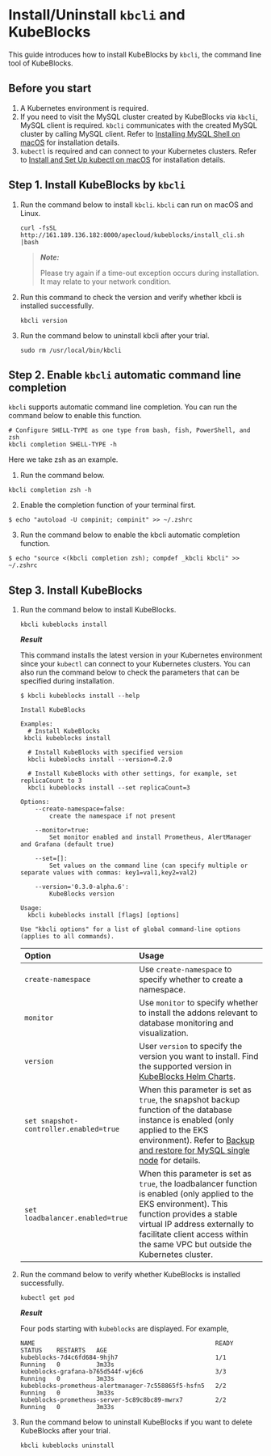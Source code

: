 # Install/Uninstall `kbcli` and KubeBlocks

This guide introduces how to install KubeBlocks by `kbcli`, the command line tool of KubeBlocks.

## Before you start

1. A Kubernetes environment is required.
2. If you need to visit the MySQL cluster created by KubeBlocks via `kbcli`, MySQL client is required. `kbcli` communicates with the created MySQL cluster by calling MySQL client. Refer to [Installing MySQL Shell on macOS](https://dev.mysql.com/doc/mysql-shell/8.0/en/mysql-shell-install-macos-quick.html) for installation details.
3. `kubectl` is required and can connect to your Kubernetes clusters. Refer to [Install and Set Up kubectl on macOS](https://kubernetes.io/docs/tasks/tools/install-kubectl-macos/) for installation details.
   
## Step 1. Install KubeBlocks by `kbcli`

1. Run the command below to install `kbcli`. `kbcli` can run on macOS and Linux.
   ```
   curl -fsSL http://161.189.136.182:8000/apecloud/kubeblocks/install_cli.sh |bash
   ```

   > ***Note:***
   > 
   > Please try again if a time-out exception occurs during installation. It may relate to your network condition.
2. Run this command to check the version and verify whether kbcli is installed successfully.
   ```
   kbcli version
   ```
3. Run the command below to uninstall kbcli after your trial.
   ```
   sudo rm /usr/local/bin/kbcli
   ```

## Step 2. Enable `kbcli` automatic command line completion

`kbcli` supports automatic command line completion. You can run the command below to enable this function.

```
# Configure SHELL-TYPE as one type from bash, fish, PowerShell, and zsh
kbcli completion SHELL-TYPE -h
```

Here we take zsh as an example.

1. Run the command below.
```
kbcli completion zsh -h
```
2. Enable the completion function of your terminal first.
```
$ echo "autoload -U compinit; compinit" >> ~/.zshrc
```
3. Run the command below to enable the kbcli automatic completion function.
```
$ echo "source <(kbcli completion zsh); compdef _kbcli kbcli" >> ~/.zshrc
```

## Step 3. Install KubeBlocks

1. Run the command below to install KubeBlocks.
   ```
   kbcli kubeblocks install
   ```

   ***Result***
   
   This command installs the latest version in your Kubernetes environment since your `kubectl` can connect to your Kubernetes clusters.
   You can also run the command below to check the parameters that can be specified during installation.
   ```
   $ kbcli kubeblocks install --help

   Install KubeBlocks

   Examples:
     # Install KubeBlocks
    kbcli kubeblocks install
  
     # Install KubeBlocks with specified version
     kbcli kubeblocks install --version=0.2.0
  
     # Install KubeBlocks with other settings, for example, set replicaCount to 3
     kbcli kubeblocks install --set replicaCount=3

   Options:
       --create-namespace=false:
           create the namespace if not present

       --monitor=true:
           Set monitor enabled and install Prometheus, AlertManager and Grafana (default true)

       --set=[]:
           Set values on the command line (can specify multiple or separate values with commas: key1=val1,key2=val2)

       --version='0.3.0-alpha.6':
           KubeBlocks version

   Usage:
     kbcli kubeblocks install [flags] [options]

   Use "kbcli options" for a list of global command-line options (applies to all commands).
   ```

   | **Option**       | **Usage**         |
   | :--              | :--               |
   | `create-namespace` | Use `create-namespace` to specify whether to create a namespace.|
   | `monitor`      | Use `monitor` to specify whether to install the addons relevant to database monitoring and visualization.|
   | `version`      | User `version` to specify the version you want to install. Find the supported version in [KubeBlocks Helm Charts](https://github.com/apecloud/helm-charts).|
   | `set snapshot-controller.enabled=true` | When this parameter is set as `true`, the snapshot backup function of the database instance is enabled (only applied to the EKS environment). Refer to [Backup and restore for MySQL single node](../manage_mysql_database_with_kubeblocks/backup_restore/backup_and_restore_for_MySQL_standalone.md) for details.|
   | `set loadbalancer.enabled=true` | When this parameter is set as `true`, the loadbalancer function is enabled (only applied to the EKS environment). This function provides a stable virtual IP address externally to facilitate client access within the same VPC but outside the Kubernetes cluster.|
2. Run the command below to verify whether KubeBlocks is installed successfully.
   ```
   kubectl get pod
   ```

   ***Result***

   Four pods starting with `kubeblocks` are displayed. For example,
   ```
   NAME                                                  READY   STATUS    RESTARTS   AGE
   kubeblocks-7d4c6fd684-9hjh7                           1/1     Running   0          3m33s
   kubeblocks-grafana-b765d544f-wj6c6                    3/3     Running   0          3m33s
   kubeblocks-prometheus-alertmanager-7c558865f5-hsfn5   2/2     Running   0          3m33s
   kubeblocks-prometheus-server-5c89c8bc89-mwrx7         2/2     Running   0          3m33s
3. Run the command below to uninstall KubeBlocks if you want to delete KubeBlocks after your trial.
   ```
   kbcli kubeblocks uninstall
   ```